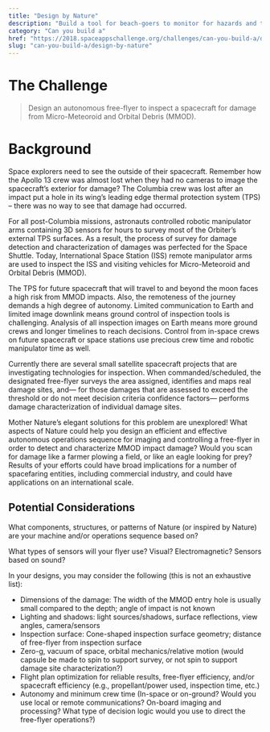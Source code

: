 ```yaml
---
title: "Design by Nature"
description: "Build a tool for beach-goers to monitor for hazards and to alert them of precautionary measures for protection on their swim- and surf-filled adventures!"
category: "Can you build a"
href: "https://2018.spaceappschallenge.org/challenges/can-you-build-a/design-by-nature"
slug: "can-you-build-a/design-by-nature"
---
```


# The Challenge
> Design an autonomous free-flyer to inspect a spacecraft for damage from Micro-Meteoroid and Orbital Debris (MMOD).

# Background
Space explorers need to see the outside of their spacecraft. Remember how the Apollo 13 crew was almost lost when they had no cameras to image the spacecraft’s exterior for damage? The Columbia crew was lost after an impact put a hole in its wing’s leading edge thermal protection system (TPS) – there was no way to see that damage had occurred.

For all post-Columbia missions, astronauts controlled robotic manipulator arms containing 3D sensors for hours to survey most of the Orbiter’s external TPS surfaces. As a result, the process of survey for damage detection and characterization of damages was perfected for the Space Shuttle. Today, International Space Station (ISS) remote manipulator arms are used to inspect the ISS and visiting vehicles for Micro-Meteoroid and Orbital Debris (MMOD).

The TPS for future spacecraft that will travel to and beyond the moon faces a high risk from MMOD impacts. Also, the remoteness of the journey demands a high degree of autonomy. Limited communication to Earth and limited image downlink means ground control of inspection tools is challenging. Analysis of all inspection images on Earth means more ground crews and longer timelines to reach decisions. Control from in-space crews on future spacecraft or space stations use precious crew time and robotic manipulator time as well.

Currently there are several small satellite spacecraft projects that are investigating technologies for inspection. When commanded/scheduled, the designated free-flyer surveys the area assigned, identifies and maps real damage sites, and— for those damages that are assessed to exceed the threshold or do not meet decision criteria confidence factors— performs damage characterization of individual damage sites.

Mother Nature’s elegant solutions for this problem are unexplored! What aspects of Nature could help you design an efficient and effective autonomous operations sequence for imaging and controlling a free-flyer in order to detect and characterize MMOD impact damage? Would you scan for damage like a farmer plowing a field, or like an eagle looking for prey? Results of your efforts could have broad implications for a number of spacefaring entities, including commercial industry, and could have applications on an international scale.

## Potential Considerations

What components, structures, or patterns of Nature (or inspired by Nature) are your machine and/or operations sequence based on?

What types of sensors will your flyer use? Visual? Electromagnetic? Sensors based on sound?

In your designs, you may consider the following (this is not an exhaustive list):

* Dimensions of the damage: The width of the MMOD entry hole is usually small compared to the depth; angle of impact is not known
* Lighting and shadows: light sources/shadows, surface reflections, view angles, camera/sensors
* Inspection surface: Cone-shaped inspection surface geometry; distance of free-flyer from inspection surface
* Zero-g, vacuum of space, orbital mechanics/relative motion (would capsule be made to spin to support survey, or not spin to support damage site characterization?)
* Flight plan optimization for reliable results, free-flyer efficiency, and/or spacecraft efficiency (e.g., propellant/power used, inspection time, etc.)
* Autonomy and minimum crew time (In-space or on-ground? Would you use local or remote communications? On-board imaging and processing? What type of decision logic would you use to direct the free-flyer operations?)